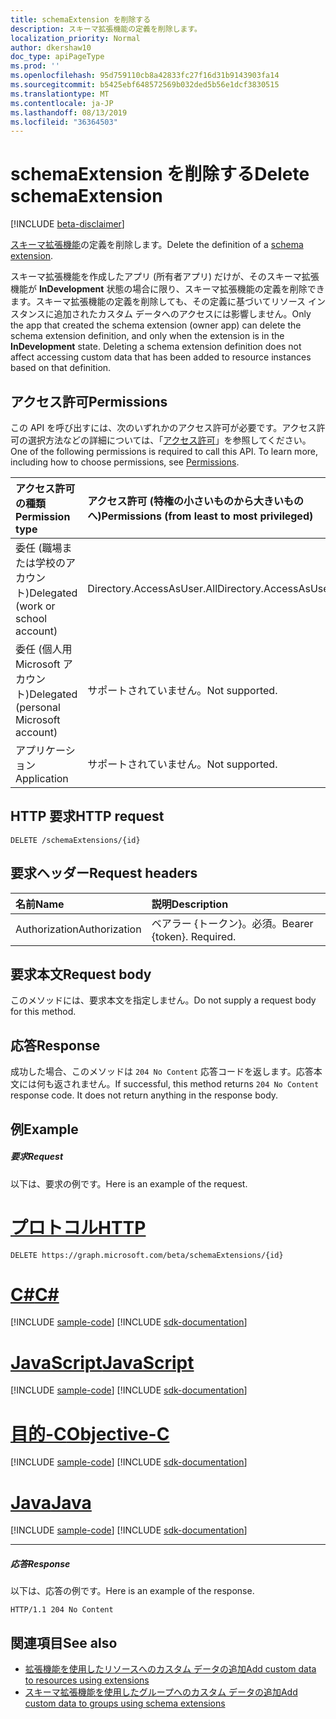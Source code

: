 ```yaml
---
title: schemaExtension を削除する
description: スキーマ拡張機能の定義を削除します。
localization_priority: Normal
author: dkershaw10
doc_type: apiPageType
ms.prod: ''
ms.openlocfilehash: 95d759110cb8a42833fc27f16d31b9143903fa14
ms.sourcegitcommit: b5425ebf648572569b032ded5b56e1dcf3830515
ms.translationtype: MT
ms.contentlocale: ja-JP
ms.lasthandoff: 08/13/2019
ms.locfileid: "36364503"
---
```

# <a name="delete-schemaextension"></a><span data-ttu-id="f48a2-103">schemaExtension を削除する</span><span class="sxs-lookup"><span data-stu-id="f48a2-103">Delete schemaExtension</span></span>

[!INCLUDE [beta-disclaimer](../../includes/beta-disclaimer.md)]

<span data-ttu-id="f48a2-104">[スキーマ拡張機能](../resources/schemaextension.md)の定義を削除します。</span><span class="sxs-lookup"><span data-stu-id="f48a2-104">Delete the definition of a [schema extension](../resources/schemaextension.md).</span></span>

<span data-ttu-id="f48a2-p101">スキーマ拡張機能を作成したアプリ (所有者アプリ) だけが、そのスキーマ拡張機能が **InDevelopment** 状態の場合に限り、スキーマ拡張機能の定義を削除できます。スキーマ拡張機能の定義を削除しても、その定義に基づいてリソース インスタンスに追加されたカスタム データへのアクセスには影響しません。</span><span class="sxs-lookup"><span data-stu-id="f48a2-p101">Only the app that created the schema extension (owner app) can delete the schema extension definition, and only when the extension is in the **InDevelopment** state. Deleting a schema extension definition does not affect accessing custom data that has been added to resource instances based on that definition.</span></span>


## <a name="permissions"></a><span data-ttu-id="f48a2-107">アクセス許可</span><span class="sxs-lookup"><span data-stu-id="f48a2-107">Permissions</span></span>
<span data-ttu-id="f48a2-p102">この API を呼び出すには、次のいずれかのアクセス許可が必要です。アクセス許可の選択方法などの詳細については、「[アクセス許可](/graph/permissions-reference)」を参照してください。</span><span class="sxs-lookup"><span data-stu-id="f48a2-p102">One of the following permissions is required to call this API. To learn more, including how to choose permissions, see [Permissions](/graph/permissions-reference).</span></span>


|<span data-ttu-id="f48a2-110">アクセス許可の種類</span><span class="sxs-lookup"><span data-stu-id="f48a2-110">Permission type</span></span>      | <span data-ttu-id="f48a2-111">アクセス許可 (特権の小さいものから大きいものへ)</span><span class="sxs-lookup"><span data-stu-id="f48a2-111">Permissions (from least to most privileged)</span></span>              |
|:--------------------|:---------------------------------------------------------|
|<span data-ttu-id="f48a2-112">委任 (職場または学校のアカウント)</span><span class="sxs-lookup"><span data-stu-id="f48a2-112">Delegated (work or school account)</span></span> | <span data-ttu-id="f48a2-113">Directory.AccessAsUser.All</span><span class="sxs-lookup"><span data-stu-id="f48a2-113">Directory.AccessAsUser.All</span></span>    |
|<span data-ttu-id="f48a2-114">委任 (個人用 Microsoft アカウント)</span><span class="sxs-lookup"><span data-stu-id="f48a2-114">Delegated (personal Microsoft account)</span></span> | <span data-ttu-id="f48a2-115">サポートされていません。</span><span class="sxs-lookup"><span data-stu-id="f48a2-115">Not supported.</span></span>    |
|<span data-ttu-id="f48a2-116">アプリケーション</span><span class="sxs-lookup"><span data-stu-id="f48a2-116">Application</span></span> | <span data-ttu-id="f48a2-117">サポートされていません。</span><span class="sxs-lookup"><span data-stu-id="f48a2-117">Not supported.</span></span> |

## <a name="http-request"></a><span data-ttu-id="f48a2-118">HTTP 要求</span><span class="sxs-lookup"><span data-stu-id="f48a2-118">HTTP request</span></span>
<!-- { "blockType": "ignored" } -->
```http
DELETE /schemaExtensions/{id}
```

## <a name="request-headers"></a><span data-ttu-id="f48a2-119">要求ヘッダー</span><span class="sxs-lookup"><span data-stu-id="f48a2-119">Request headers</span></span>
| <span data-ttu-id="f48a2-120">名前</span><span class="sxs-lookup"><span data-stu-id="f48a2-120">Name</span></span>      |<span data-ttu-id="f48a2-121">説明</span><span class="sxs-lookup"><span data-stu-id="f48a2-121">Description</span></span>|
|:----------|:----------|
| <span data-ttu-id="f48a2-122">Authorization</span><span class="sxs-lookup"><span data-stu-id="f48a2-122">Authorization</span></span>  | <span data-ttu-id="f48a2-p103">ベアラー {トークン}。必須。</span><span class="sxs-lookup"><span data-stu-id="f48a2-p103">Bearer {token}. Required.</span></span> |

## <a name="request-body"></a><span data-ttu-id="f48a2-125">要求本文</span><span class="sxs-lookup"><span data-stu-id="f48a2-125">Request body</span></span>
<span data-ttu-id="f48a2-126">このメソッドには、要求本文を指定しません。</span><span class="sxs-lookup"><span data-stu-id="f48a2-126">Do not supply a request body for this method.</span></span>

## <a name="response"></a><span data-ttu-id="f48a2-127">応答</span><span class="sxs-lookup"><span data-stu-id="f48a2-127">Response</span></span>

<span data-ttu-id="f48a2-p104">成功した場合、このメソッドは `204 No Content` 応答コードを返します。応答本文には何も返されません。</span><span class="sxs-lookup"><span data-stu-id="f48a2-p104">If successful, this method returns `204 No Content` response code. It does not return anything in the response body.</span></span>

## <a name="example"></a><span data-ttu-id="f48a2-130">例</span><span class="sxs-lookup"><span data-stu-id="f48a2-130">Example</span></span>
##### <a name="request"></a><span data-ttu-id="f48a2-131">要求</span><span class="sxs-lookup"><span data-stu-id="f48a2-131">Request</span></span>
<span data-ttu-id="f48a2-132">以下は、要求の例です。</span><span class="sxs-lookup"><span data-stu-id="f48a2-132">Here is an example of the request.</span></span>

# <a name="httptabhttp"></a>[<span data-ttu-id="f48a2-133">プロトコル</span><span class="sxs-lookup"><span data-stu-id="f48a2-133">HTTP</span></span>](#tab/http)
<!-- {
  "blockType": "request",
  "name": "delete_schemaextension"
}-->
```http
DELETE https://graph.microsoft.com/beta/schemaExtensions/{id}
```
# <a name="ctabcsharp"></a>[<span data-ttu-id="f48a2-134">C#</span><span class="sxs-lookup"><span data-stu-id="f48a2-134">C#</span></span>](#tab/csharp)
[!INCLUDE [sample-code](../includes/snippets/csharp/delete-schemaextension-csharp-snippets.md)]
[!INCLUDE [sdk-documentation](../includes/snippets/snippets-sdk-documentation-link.md)]

# <a name="javascripttabjavascript"></a>[<span data-ttu-id="f48a2-135">JavaScript</span><span class="sxs-lookup"><span data-stu-id="f48a2-135">JavaScript</span></span>](#tab/javascript)
[!INCLUDE [sample-code](../includes/snippets/javascript/delete-schemaextension-javascript-snippets.md)]
[!INCLUDE [sdk-documentation](../includes/snippets/snippets-sdk-documentation-link.md)]

# <a name="objective-ctabobjc"></a>[<span data-ttu-id="f48a2-136">目的-C</span><span class="sxs-lookup"><span data-stu-id="f48a2-136">Objective-C</span></span>](#tab/objc)
[!INCLUDE [sample-code](../includes/snippets/objc/delete-schemaextension-objc-snippets.md)]
[!INCLUDE [sdk-documentation](../includes/snippets/snippets-sdk-documentation-link.md)]

# <a name="javatabjava"></a>[<span data-ttu-id="f48a2-137">Java</span><span class="sxs-lookup"><span data-stu-id="f48a2-137">Java</span></span>](#tab/java)
[!INCLUDE [sample-code](../includes/snippets/java/delete-schemaextension-java-snippets.md)]
[!INCLUDE [sdk-documentation](../includes/snippets/snippets-sdk-documentation-link.md)]

---

##### <a name="response"></a><span data-ttu-id="f48a2-138">応答</span><span class="sxs-lookup"><span data-stu-id="f48a2-138">Response</span></span>
<span data-ttu-id="f48a2-139">以下は、応答の例です。</span><span class="sxs-lookup"><span data-stu-id="f48a2-139">Here is an example of the response.</span></span> 
<!-- {
  "blockType": "response",
  "truncated": true
} -->
```http
HTTP/1.1 204 No Content
```

## <a name="see-also"></a><span data-ttu-id="f48a2-140">関連項目</span><span class="sxs-lookup"><span data-stu-id="f48a2-140">See also</span></span>

- [<span data-ttu-id="f48a2-141">拡張機能を使用したリソースへのカスタム データの追加</span><span class="sxs-lookup"><span data-stu-id="f48a2-141">Add custom data to resources using extensions</span></span>](/graph/extensibility-overview)
- [<span data-ttu-id="f48a2-142">スキーマ拡張機能を使用したグループへのカスタム データの追加</span><span class="sxs-lookup"><span data-stu-id="f48a2-142">Add custom data to groups using schema extensions</span></span>](/graph/extensibility-schema-groups)

<!-- uuid: 8fcb5dbc-d5aa-4681-8e31-b001d5168d79
2015-10-25 14:57:30 UTC -->
<!--
{
  "type": "#page.annotation",
  "description": "Delete schemaExtension",
  "keywords": "",
  "section": "documentation",
  "tocPath": "",
  "suppressions": [
  ]
}
-->
